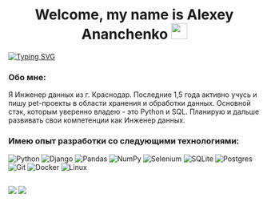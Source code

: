 <h1 align="center">Welcome, my name is Alexey Ananchenko
    <img src="https://github.com/blackcater/blackcater/raw/main/images/Hi.gif" height="32"/>
</h1>
<a href="https://git.io/typing-svg">
    <img src="https://readme-typing-svg.herokuapp.com?font=Roboto&weight=200&size=18&duration=3500&pause=15000&color=000000&background=FFFFFF&center=true&vCenter=true&repeat=true&width=850&lines=A+Python+developer+and+just+a+good+guy" alt="Typing SVG" />
</a>

### Обо мне:

Я Инженер данных из г. Краснодар. 
Последние 1,5 года активно учусь и пишу pet-проекты в области хранения и обработки данных. Основной стэк, которым уверенно владею - это Python и SQL.
Планирую и дальше развивать свои компетенции как Инженер данных.

### Имею опыт разработки со следующими технологиями:

![Python](https://img.shields.io/badge/python-3670A0?style=for-the-badge&logo=python&logoColor=ffdd54)
![Django](https://img.shields.io/badge/django-%23092E20.svg?style=for-the-badge&logo=django&logoColor=white)
![Pandas](https://img.shields.io/badge/pandas-%23150458.svg?style=for-the-badge&logo=pandas&logoColor=white)
![NumPy](https://img.shields.io/badge/numpy-%23013243.svg?style=for-the-badge&logo=numpy&logoColor=white)
![Selenium](https://img.shields.io/badge/-selenium-%43B02A?style=for-the-badge&logo=selenium&logoColor=white)
![SQLite](https://img.shields.io/badge/sqlite-%2307405e.svg?style=for-the-badge&logo=sqlite&logoColor=white)
![Postgres](https://img.shields.io/badge/postgres-%23316192.svg?style=for-the-badge&logo=postgresql&logoColor=white)
![Git](https://img.shields.io/badge/git-%23F05033.svg?style=for-the-badge&logo=git&logoColor=white)
![Docker](https://img.shields.io/badge/docker-%230db7ed.svg?style=for-the-badge&logo=docker&logoColor=white)
![Linux](https://img.shields.io/badge/Linux-FCC624?style=for-the-badge&logo=linux&logoColor=black)

<h2 align="center"> </h2>

![](https://github-profile-summary-cards.vercel.app/api/cards/repos-per-language?username=AlexeyAnanchenko&theme=default)
![](https://github-profile-summary-cards.vercel.app/api/cards/stats?username=AlexeyAnanchenko&theme=default)
